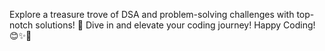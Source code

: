 Explore a treasure trove of DSA and problem-solving challenges with top-notch solutions! 🚀 Dive in and elevate your coding journey! Happy Coding! 😊✨🚀
 
